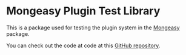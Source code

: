 # Mongeasy Plugin Test Library
This is a package used for testing the plugin system in the [Mongeasy](https://pypi.org/project/mongeasy/) package.

You can check out the code at code at this [GitHub repository](https://github.com/artheadsweden/mongeasy_test_plugin).
